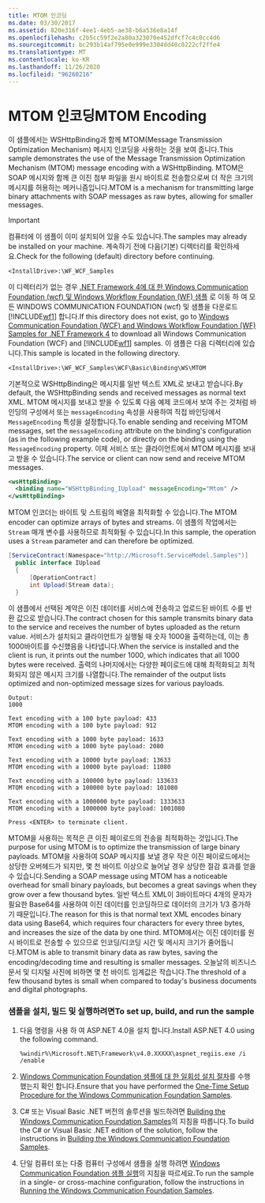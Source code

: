 ```yaml
---
title: MTOM 인코딩
ms.date: 03/30/2017
ms.assetid: 820e316f-4ee1-4eb5-ae38-b6a536e8a14f
ms.openlocfilehash: c2b5cc59f2e2a80a323070e452dfcf7c4c0cc4d6
ms.sourcegitcommit: bc293b14af795e0e999e3304dd40c0222cf2ffe4
ms.translationtype: MT
ms.contentlocale: ko-KR
ms.lasthandoff: 11/26/2020
ms.locfileid: "96260216"
---
```

# <a name="mtom-encoding"></a><span data-ttu-id="5d094-102">MTOM 인코딩</span><span class="sxs-lookup"><span data-stu-id="5d094-102">MTOM Encoding</span></span>

<span data-ttu-id="5d094-103">이 샘플에서는 WSHttpBinding과 함께 MTOM(Message Transmission Optimization Mechanism) 메시지 인코딩을 사용하는 것을 보여 줍니다.</span><span class="sxs-lookup"><span data-stu-id="5d094-103">This sample demonstrates the use of the Message Transmission Optimization Mechanism (MTOM) message encoding with a WSHttpBinding.</span></span> <span data-ttu-id="5d094-104">MTOM은 SOAP 메시지와 함께 큰 이진 첨부 파일을 원시 바이트로 전송함으로써 더 작은 크기의 메시지를 허용하는 메커니즘입니다.</span><span class="sxs-lookup"><span data-stu-id="5d094-104">MTOM is a mechanism for transmitting large binary attachments with SOAP messages as raw bytes, allowing for smaller messages.</span></span>  
  
> [!IMPORTANT]
> <span data-ttu-id="5d094-105">컴퓨터에 이 샘플이 이미 설치되어 있을 수도 있습니다.</span><span class="sxs-lookup"><span data-stu-id="5d094-105">The samples may already be installed on your machine.</span></span> <span data-ttu-id="5d094-106">계속하기 전에 다음(기본) 디렉터리를 확인하세요.</span><span class="sxs-lookup"><span data-stu-id="5d094-106">Check for the following (default) directory before continuing.</span></span>  
>
> `<InstallDrive>:\WF_WCF_Samples`  
>
> <span data-ttu-id="5d094-107">이 디렉터리가 없는 경우 [.NET Framework 4에 대 한 Windows Communication Foundation (wcf) 및 Windows Workflow Foundation (WF) 샘플](https://www.microsoft.com/download/details.aspx?id=21459) 로 이동 하 여 모든 WINDOWS COMMUNICATION FOUNDATION (wcf) 및 샘플을 다운로드 [!INCLUDE[wf1](../../../../includes/wf1-md.md)] 합니다.</span><span class="sxs-lookup"><span data-stu-id="5d094-107">If this directory does not exist, go to [Windows Communication Foundation (WCF) and Windows Workflow Foundation (WF) Samples for .NET Framework 4](https://www.microsoft.com/download/details.aspx?id=21459) to download all Windows Communication Foundation (WCF) and [!INCLUDE[wf1](../../../../includes/wf1-md.md)] samples.</span></span> <span data-ttu-id="5d094-108">이 샘플은 다음 디렉터리에 있습니다.</span><span class="sxs-lookup"><span data-stu-id="5d094-108">This sample is located in the following directory.</span></span>  
>
> `<InstallDrive>:\WF_WCF_Samples\WCF\Basic\Binding\WS\MTOM`  
  
 <span data-ttu-id="5d094-109">기본적으로 WSHttpBinding은 메시지를 일반 텍스트 XML로 보내고 받습니다.</span><span class="sxs-lookup"><span data-stu-id="5d094-109">By default, the WSHttpBinding sends and received messages as normal text XML.</span></span> <span data-ttu-id="5d094-110">MTOM 메시지를 보내고 받을 수 있도록 다음 예제 코드에서 보여 주는 것처럼 바인딩의 구성에서 또는 `messageEncoding` 속성을 사용하여 직접 바인딩에서 `MessageEncoding` 특성을 설정합니다.</span><span class="sxs-lookup"><span data-stu-id="5d094-110">To enable sending and receiving MTOM messages, set the `messageEncoding` attribute on the binding's configuration (as in the following example code), or directly on the binding using the `MessageEncoding` property.</span></span> <span data-ttu-id="5d094-111">이제 서비스 또는 클라이언트에서 MTOM 메시지를 보내고 받을 수 있습니다.</span><span class="sxs-lookup"><span data-stu-id="5d094-111">The service or client can now send and receive MTOM messages.</span></span>  
  
```xml  
<wsHttpBinding>  
  <binding name="WSHttpBinding_IUpload" messageEncoding="Mtom" />  
</wsHttpBinding>  
```  
  
 <span data-ttu-id="5d094-112">MTOM 인코더는 바이트 및 스트림의 배열을 최적화할 수 있습니다.</span><span class="sxs-lookup"><span data-stu-id="5d094-112">The MTOM encoder can optimize arrays of bytes and streams.</span></span> <span data-ttu-id="5d094-113">이 샘플의 작업에서는 `Stream` 매개 변수를 사용하므로 최적화될 수 있습니다.</span><span class="sxs-lookup"><span data-stu-id="5d094-113">In this sample, the operation uses a `Stream` parameter and can therefore be optimized.</span></span>  

```csharp
[ServiceContract(Namespace="http://Microsoft.ServiceModel.Samples")]  
  public interface IUpload  
  {  
      [OperationContract]  
      int Upload(Stream data);  
  }  
```
  
 <span data-ttu-id="5d094-114">이 샘플에서 선택된 계약은 이진 데이터를 서비스에 전송하고 업로드된 바이트 수를 반환 값으로 받습니다.</span><span class="sxs-lookup"><span data-stu-id="5d094-114">The contract chosen for this sample transmits binary data to the service and receives the number of bytes uploaded as the return value.</span></span> <span data-ttu-id="5d094-115">서비스가 설치되고 클라이언트가 실행될 때 숫자 1000을 출력하는데, 이는 총 1000바이트를 수신했음을 나타냅니다.</span><span class="sxs-lookup"><span data-stu-id="5d094-115">When the service is installed and the client is run, it prints out the number 1000, which indicates that all 1000 bytes were received.</span></span> <span data-ttu-id="5d094-116">출력의 나머지에서는 다양한 페이로드에 대해 최적화되고 최적화되지 않은 메시지 크기를 나열합니다.</span><span class="sxs-lookup"><span data-stu-id="5d094-116">The remainder of the output lists optimized and non-optimized message sizes for various payloads.</span></span>  
  
```console
Output:  
1000  
  
Text encoding with a 100 byte payload: 433  
MTOM encoding with a 100 byte payload: 912  
  
Text encoding with a 1000 byte payload: 1633  
MTOM encoding with a 1000 byte payload: 2080  
  
Text encoding with a 10000 byte payload: 13633  
MTOM encoding with a 10000 byte payload: 11080  
  
Text encoding with a 100000 byte payload: 133633  
MTOM encoding with a 100000 byte payload: 101080  
  
Text encoding with a 1000000 byte payload: 1333633  
MTOM encoding with a 1000000 byte payload: 1001080  
  
Press <ENTER> to terminate client.  
```  
  
 <span data-ttu-id="5d094-117">MTOM을 사용하는 목적은 큰 이진 페이로드의 전송을 최적화하는 것입니다.</span><span class="sxs-lookup"><span data-stu-id="5d094-117">The purpose for using MTOM is to optimize the transmission of large binary payloads.</span></span> <span data-ttu-id="5d094-118">MTOM을 사용하여 SOAP 메시지를 보낼 경우 작은 이진 페이로드에서는 상당한 오버헤드가 되지만, 몇 천 바이트 이상으로 늘어날 경우 상당한 절감 효과를 얻을 수 있습니다.</span><span class="sxs-lookup"><span data-stu-id="5d094-118">Sending a SOAP message using MTOM has a noticeable overhead for small binary payloads, but becomes a great savings when they grow over a few thousand bytes.</span></span> <span data-ttu-id="5d094-119">일반 텍스트 XML이 3바이트마다 4개의 문자가 필요한 Base64를 사용하여 이진 데이터를 인코딩하므로 데이터의 크기가 1/3 증가하기 때문입니다.</span><span class="sxs-lookup"><span data-stu-id="5d094-119">The reason for this is that normal text XML encodes binary data using Base64, which requires four characters for every three bytes, and increases the size of the data by one third.</span></span> <span data-ttu-id="5d094-120">MTOM에서는 이진 데이터를 원시 바이트로 전송할 수 있으므로 인코딩/디코딩 시간 및 메시지 크기가 줄어듭니다.</span><span class="sxs-lookup"><span data-stu-id="5d094-120">MTOM is able to transmit binary data as raw bytes, saving the encoding/decoding time and resulting is smaller messages.</span></span> <span data-ttu-id="5d094-121">오늘날의 비즈니스 문서 및 디지털 사진에 비하면 몇 천 바이트 임계값은 작습니다.</span><span class="sxs-lookup"><span data-stu-id="5d094-121">The threshold of a few thousand bytes is small when compared to today's business documents and digital photographs.</span></span>  
  
### <a name="to-set-up-build-and-run-the-sample"></a><span data-ttu-id="5d094-122">샘플을 설치, 빌드 및 실행하려면</span><span class="sxs-lookup"><span data-stu-id="5d094-122">To set up, build, and run the sample</span></span>  
  
1. <span data-ttu-id="5d094-123">다음 명령을 사용 하 여 ASP.NET 4.0을 설치 합니다.</span><span class="sxs-lookup"><span data-stu-id="5d094-123">Install ASP.NET 4.0 using the following command.</span></span>  
  
    ```console
    %windir%\Microsoft.NET\Framework\v4.0.XXXXX\aspnet_regiis.exe /i /enable  
    ```  
  
2. <span data-ttu-id="5d094-124">[Windows Communication Foundation 샘플에 대 한 일회성 설치 절차](one-time-setup-procedure-for-the-wcf-samples.md)를 수행 했는지 확인 합니다.</span><span class="sxs-lookup"><span data-stu-id="5d094-124">Ensure that you have performed the [One-Time Setup Procedure for the Windows Communication Foundation Samples](one-time-setup-procedure-for-the-wcf-samples.md).</span></span>  
  
3. <span data-ttu-id="5d094-125">C# 또는 Visual Basic .NET 버전의 솔루션을 빌드하려면 [Building the Windows Communication Foundation Samples](building-the-samples.md)의 지침을 따릅니다.</span><span class="sxs-lookup"><span data-stu-id="5d094-125">To build the C# or Visual Basic .NET edition of the solution, follow the instructions in [Building the Windows Communication Foundation Samples](building-the-samples.md).</span></span>  
  
4. <span data-ttu-id="5d094-126">단일 컴퓨터 또는 다중 컴퓨터 구성에서 샘플을 실행 하려면 [Windows Communication Foundation 샘플 실행](running-the-samples.md)의 지침을 따르세요.</span><span class="sxs-lookup"><span data-stu-id="5d094-126">To run the sample in a single- or cross-machine configuration, follow the instructions in [Running the Windows Communication Foundation Samples](running-the-samples.md).</span></span>  
